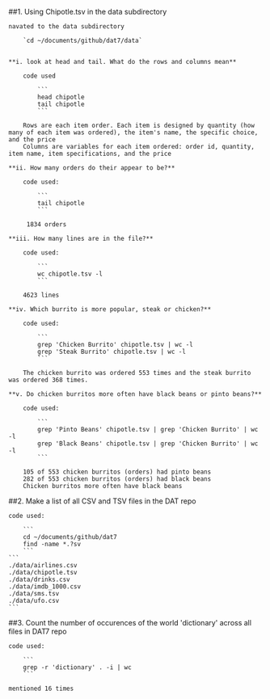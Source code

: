
##1. Using Chipotle.tsv in the data subdirectory

	navated to the data subdirectory

		`cd ~/documents/github/dat7/data`
		

	**i. look at head and tail. What do the rows and columns mean**
		
		code used
			
			```
			head chipotle
			tail chipotle
			```

		Rows are each item order. Each item is designed by quantity (how many of each item was ordered), the item's name, the specific choice, and the price
		Columns are variables for each item ordered: order id, quantity, item name, item specifications, and the price

	**ii. How many orders do their appear to be?**
		
		code used: 
			
			```
			tail chipotle
			```

		 1834 orders

	**iii. How many lines are in the file?**

		code used:
	
			```
			wc chipotle.tsv -l
			```

		4623 lines

	**iv. Which burrito is more popular, steak or chicken?**
		
		code used:

			```
			grep 'Chicken Burrito' chipotle.tsv | wc -l
			grep 'Steak Burrito' chipotle.tsv | wc -l
			```

		The chicken burrito was ordered 553 times and the steak burrito was ordered 368 times. 

	**v. Do chicken burritos more often have black beans or pinto beans?**

		code used:

			```
			grep 'Pinto Beans' chipotle.tsv | grep 'Chicken Burrito' | wc -l
			grep 'Black Beans' chipotle.tsv | grep 'Chicken Burrito' | wc -l
			```

		105 of 553 chicken burritos (orders) had pinto beans
		282 of 553 chicken burritos (orders) had black beans
		Chicken burritos more often have black beans

##2. Make a list of all CSV and TSV files in the DAT repo
	
	code used:
		
		```
		cd ~/documents/github/dat7
		find -name *.?sv
		```
	```
	./data/airlines.csv
	./data/chipotle.tsv
	./data/drinks.csv
	./data/imdb_1000.csv
	./data/sms.tsv
	./data/ufo.csv
	```
##3. Count the number of occurences of the world 'dictionary' across all files in DAT7 repo

	code used: 

		```
		grep -r 'dictionary' . -i | wc
		```

	mentioned 16 times
	
		
